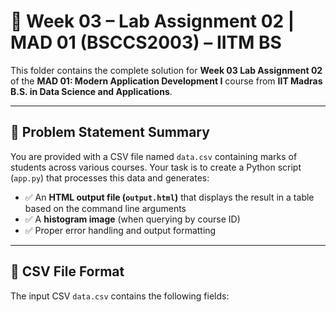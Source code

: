 # 🧪 Week 03 – Lab Assignment 02 | MAD 01 (BSCCS2003) – IITM BS

This folder contains the complete solution for **Week 03 Lab Assignment 02** of the **MAD 01: Modern Application Development I** course from **IIT Madras B.S. in Data Science and Applications**.

---

## 📌 Problem Statement Summary

You are provided with a CSV file named `data.csv` containing marks of students across various courses. Your task is to create a Python script (`app.py`) that processes this data and generates:

- ✅ An **HTML output file (`output.html`)** that displays the result in a table based on the command line arguments  
- ✅ A **histogram image** (when querying by course ID)  
- ✅ Proper error handling and output formatting

---

## 📁 CSV File Format

The input CSV `data.csv` contains the following fields:

